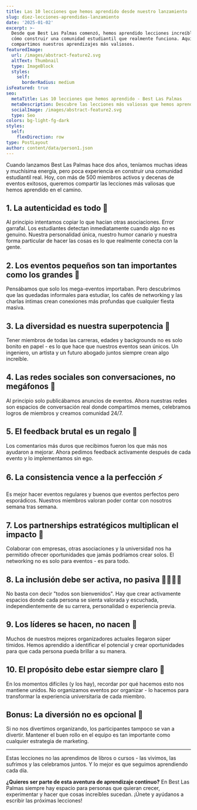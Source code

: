 ```yaml
---
title: Las 10 lecciones que hemos aprendido desde nuestro lanzamiento
slug: diez-lecciones-aprendidas-lanzamiento
date: '2025-01-02'
excerpt: >-
  Desde que Best Las Palmas comenzó, hemos aprendido lecciones increíbles sobre
  cómo construir una comunidad estudiantil que realmente funciona. Aquí
  compartimos nuestros aprendizajes más valiosos.
featuredImage:
  url: /images/abstract-feature2.svg
  altText: Thumbnail
  type: ImageBlock
  styles:
    self:
      borderRadius: medium
isFeatured: true
seo:
  metaTitle: Las 10 lecciones que hemos aprendido - Best Las Palmas
  metaDescription: Descubre las lecciones más valiosas que hemos aprendido construyendo la comunidad estudiantil más vibrante de Las Palmas.
  socialImage: /images/abstract-feature2.svg
  type: Seo
colors: bg-light-fg-dark
styles:
  self:
    flexDirection: row
type: PostLayout
author: content/data/person1.json
---
```


Cuando lanzamos Best Las Palmas hace dos años, teníamos muchas ideas y muchísima energía, pero poca experiencia en construir una comunidad estudiantil real. Hoy, con más de 500 miembros activos y decenas de eventos exitosos, queremos compartir las lecciones más valiosas que hemos aprendido en el camino.

## 1. La autenticidad es todo 🎯

Al principio intentamos copiar lo que hacían otras asociaciones. Error garrafal. Los estudiantes detectan inmediatamente cuando algo no es genuino. Nuestra personalidad única, nuestro humor canario y nuestra forma particular de hacer las cosas es lo que realmente conecta con la gente.

## 2. Los eventos pequeños son tan importantes como los grandes 🎪

Pensábamos que solo los mega-eventos importaban. Pero descubrimos que las quedadas informales para estudiar, los cafés de networking y las charlas íntimas crean conexiones más profundas que cualquier fiesta masiva.

## 3. La diversidad es nuestra superpotencia 🌈

Tener miembros de todas las carreras, edades y backgrounds no es solo bonito en papel - es lo que hace que nuestros eventos sean únicos. Un ingeniero, un artista y un futuro abogado juntos siempre crean algo increíble.

## 4. Las redes sociales son conversaciones, no megáfonos 📱

Al principio solo publicábamos anuncios de eventos. Ahora nuestras redes son espacios de conversación real donde compartimos memes, celebramos logros de miembros y creamos comunidad 24/7.

## 5. El feedback brutal es un regalo 💎

Los comentarios más duros que recibimos fueron los que más nos ayudaron a mejorar. Ahora pedimos feedback activamente después de cada evento y lo implementamos sin ego.

## 6. La consistencia vence a la perfección ⚡

Es mejor hacer eventos regulares y buenos que eventos perfectos pero esporádicos. Nuestros miembros valoran poder contar con nosotros semana tras semana.

## 7. Los partnerships estratégicos multiplican el impacto 🤝

Colaborar con empresas, otras asociaciones y la universidad nos ha permitido ofrecer oportunidades que jamás podríamos crear solos. El networking no es solo para eventos - es para todo.

## 8. La inclusión debe ser activa, no pasiva 🫱🏽‍🫲🏻

No basta con decir "todos son bienvenidos". Hay que crear activamente espacios donde cada persona se sienta valorada y escuchada, independientemente de su carrera, personalidad o experiencia previa.

## 9. Los líderes se hacen, no nacen 👑

Muchos de nuestros mejores organizadores actuales llegaron súper tímidos. Hemos aprendido a identificar el potencial y crear oportunidades para que cada persona pueda brillar a su manera.

## 10. El propósito debe estar siempre claro 🎯

En los momentos difíciles (y los hay), recordar por qué hacemos esto nos mantiene unidos. No organizamos eventos por organizar - lo hacemos para transformar la experiencia universitaria de cada miembro.

## Bonus: La diversión no es opcional 🎉

Si no nos divertimos organizando, los participantes tampoco se van a divertir. Mantener el buen rollo en el equipo es tan importante como cualquier estrategia de marketing.

---

Estas lecciones no las aprendimos de libros o cursos - las vivimos, las sufrimos y las celebramos juntos. Y lo mejor es que seguimos aprendiendo cada día.

**¿Quieres ser parte de esta aventura de aprendizaje continuo?** En Best Las Palmas siempre hay espacio para personas que quieran crecer, experimentar y hacer que cosas increíbles sucedan. ¡Únete y ayúdanos a escribir las próximas lecciones!